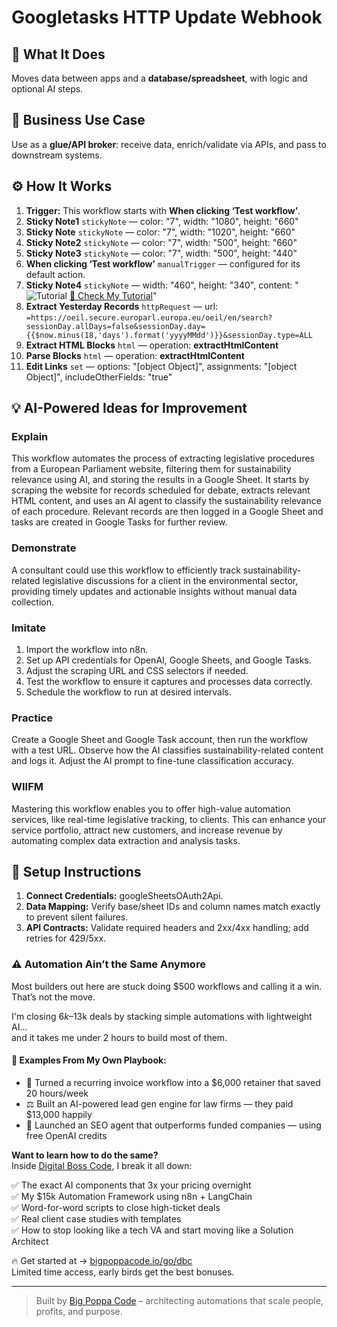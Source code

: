 # Googletasks HTTP Update Webhook
  ## 🚀 What It Does
  Moves data between apps and a **database/spreadsheet**, with logic and optional AI steps.
  
  ## 💼 Business Use Case
  Use as a **glue/API broker**: receive data, enrich/validate via APIs, and pass to downstream systems.
  
  ## ⚙️ How It Works
  1. **Trigger:** This workflow starts with **When clicking ‘Test workflow’**.
  2. **Sticky Note1** `stickyNote` — color: "7", width: "1080", height: "660"
3. **Sticky Note** `stickyNote` — color: "7", width: "1020", height: "660"
4. **Sticky Note2** `stickyNote` — color: "7", width: "500", height: "660"
5. **Sticky Note3** `stickyNote` — color: "7", width: "500", height: "440"
6. **When clicking ‘Test workflow’** `manualTrigger` — configured for its default action.
7. **Sticky Note4** `stickyNote` — width: "460", height: "340", content: "![Tutorial](https://www.samirsaci.com/content/images/2025/04/temp-9.png)
[🎥 Check My Tutorial](https://www.youtube.com/watch?v=f_nyArpH6kk)"
8. **Extract Yesterday Records** `httpRequest` — url: `=https://oeil.secure.europarl.europa.eu/oeil/en/search?sessionDay.allDays=false&sessionDay.day={{$now.minus(18,'days').format('yyyyMMdd')}}&sessionDay.type=ALL`
9. **Extract HTML Blocks** `html` — operation: **extractHtmlContent**
10. **Parse Blocks** `html` — operation: **extractHtmlContent**
11. **Edit Links** `set` — options: "[object Object]", assignments: "[object Object]", includeOtherFields: "true"
  
  ## 💡 AI-Powered Ideas for Improvement
  ### Explain
This workflow automates the process of extracting legislative procedures from a European Parliament website, filtering them for sustainability relevance using AI, and storing the results in a Google Sheet. It starts by scraping the website for records scheduled for debate, extracts relevant HTML content, and uses an AI agent to classify the sustainability relevance of each procedure. Relevant records are then logged in a Google Sheet and tasks are created in Google Tasks for further review.

### Demonstrate
A consultant could use this workflow to efficiently track sustainability-related legislative discussions for a client in the environmental sector, providing timely updates and actionable insights without manual data collection.

### Imitate
1. Import the workflow into n8n.
2. Set up API credentials for OpenAI, Google Sheets, and Google Tasks.
3. Adjust the scraping URL and CSS selectors if needed.
4. Test the workflow to ensure it captures and processes data correctly.
5. Schedule the workflow to run at desired intervals.

### Practice
Create a Google Sheet and Google Task account, then run the workflow with a test URL. Observe how the AI classifies sustainability-related content and logs it. Adjust the AI prompt to fine-tune classification accuracy.

### WIIFM
Mastering this workflow enables you to offer high-value automation services, like real-time legislative tracking, to clients. This can enhance your service portfolio, attract new customers, and increase revenue by automating complex data extraction and analysis tasks.
  
  ## 🔧 Setup Instructions
  1. **Connect Credentials:** googleSheetsOAuth2Api.
2. **Data Mapping:** Verify base/sheet IDs and column names match exactly to prevent silent failures.
3. **API Contracts:** Validate required headers and 2xx/4xx handling; add retries for 429/5xx.
  
### ⚠️ Automation Ain’t the Same Anymore

Most builders out here are stuck doing $500 workflows and calling it a win.  
That’s not the move.  

I'm closing $6k–$13k deals by stacking simple automations with lightweight AI...  
and it takes me under 2 hours to build most of them.

#### 🧠 Examples From My Own Playbook:
- 🔁 Turned a recurring invoice workflow into a $6,000 retainer that saved 20 hours/week  
- ⚖️ Built an AI-powered lead gen engine for law firms — they paid $13,000 happily  
- 🚀 Launched an SEO agent that outperforms funded companies — using free OpenAI credits  

**Want to learn how to do the same?**  
Inside [Digital Boss Code](https://bigpoppacode.io/go/dbc), I break it all down:

✅ The exact AI components that 3x your pricing overnight  
✅ My $15k Automation Framework using n8n + LangChain  
✅ Word-for-word scripts to close high-ticket deals  
✅ Real client case studies with templates  
✅ How to stop looking like a tech VA and start moving like a Solution Architect  

🔥 Get started at → [bigpoppacode.io/go/dbc](https://bigpoppacode.io/go/dbc)  
Limited time access, early birds get the best bonuses.

---
> Built by [Big Poppa Code](https://bigpoppacode.io) – architecting automations that scale people, profits, and purpose.
  